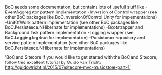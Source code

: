 ﻿BoC needs some documentation, but contains lots of usefull stuff like
-EventAggregator pattern implementation
-Inversion of Control wrapper (see other BoC packages like BoC.InversionOfControl.Unity for implementations)
-UnitOfWork pattern implementation (see other BoC packages like BoC.Persistence.NHibernate for implementations)
-Bootstrapper and Background task pattern implementation
-Logging wrapper (see BoC.Logging.log4net for implementation)
-Persistence repository and service pattern implementation (see other BoC packages like BoC.Persistence.NHibernate for implementations)

'BoC and Sitecore
If you would like to get started with the BoC and Sitecore, follow this excellent tutorial by Guido van Tricht:
http://guidovtricht.nl/2015/07/sitecore-mvc-musicstore-part-1/
